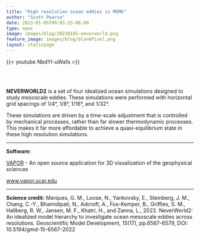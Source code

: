 ```yaml
---
title: "High resolution ocean eddies in MOM6"
author: "Scott Pearse"
date: 2023-01-05T09:03:23-06:00
type: news
image: images/blog/20230105-neverworld.png
feature_image: images/blog/blankPixel.png
layout: staticpage
---
```


{{< youtube NbdYI-uWa1s >}}

<br/><br/>

**NEVERWORLD2** is a set of four idealized ocean simulations designed to 
study mesoscale eddies.  These simulations were performed with horizontal 
grid spacings of 1/4°, 1/8°, 1/16°, and 1/32°.

These simulations are driven by a time-scale adjustment that is controlled
by mechanical processes, rather than far slower thermodynamic processes.
This makes it far more affordable to achieve a quasi-equilibrium state in
these high resolution simulations.

_______________

**Software:**

[VAPOR](https://www.vapor.ucar.edu/) - An open source application for 
3D visualization of the geophysical sciences

www.vapor.ucar.edu

_______________

**Science credit:**
Marques, G. M., Loose, N., Yankovsky, E., Steinberg, J. M., Chang, C.-Y., 
Bhamidipati, N., Adcroft, A., Fox-Kemper, B., Griffies, S. M., Hallberg, R. W., 
Jansen, M. F., Khatri, H., and Zanna, L., 2022. NeverWorld2: An idealized model hierarchy to investigate ocean mesoscale eddies across resolutions. Geoscientific Model Development, 15(17), pp.6567-6579, DOI: 10.5194/gmd-15-6567-2022
